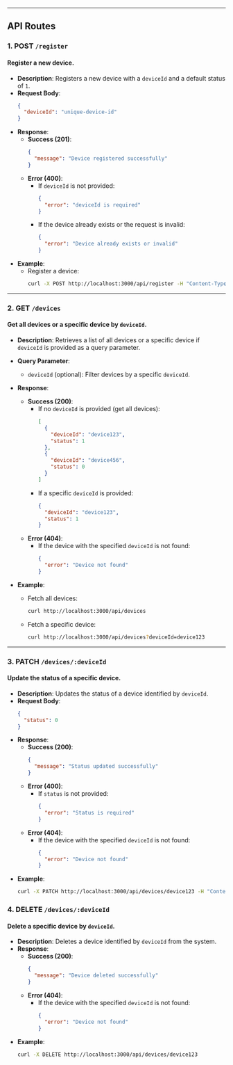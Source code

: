 
---

## API Routes

### 1. **POST `/register`**
#### Register a new device.

- **Description**: Registers a new device with a `deviceId` and a default status of `1`.
- **Request Body**:
    ```json
    {
      "deviceId": "unique-device-id"
    }
    ```
- **Response**:
  - **Success (201)**:
    ```json
    {
      "message": "Device registered successfully"
    }
    ```
  - **Error (400)**:
    - If `deviceId` is not provided:
      ```json
      {
        "error": "deviceId is required"
      }
      ```
    - If the device already exists or the request is invalid:
      ```json
      {
        "error": "Device already exists or invalid"
      }
      ```
- **Example**:
  - Register a device:
    ```bash
    curl -X POST http://localhost:3000/api/register -H "Content-Type: application/json" -d '{"deviceId": "device123"}'
    ```

---

### 2. **GET `/devices`**
#### Get all devices or a specific device by `deviceId`.

- **Description**: Retrieves a list of all devices or a specific device if `deviceId` is provided as a query parameter.
- **Query Parameter**:
  - `deviceId` (optional): Filter devices by a specific `deviceId`.
  
- **Response**:
  - **Success (200)**:
    - If no `deviceId` is provided (get all devices):
      ```json
      [
        {
          "deviceId": "device123",
          "status": 1
        },
        {
          "deviceId": "device456",
          "status": 0
        }
      ]
      ```
    - If a specific `deviceId` is provided:
      ```json
      {
        "deviceId": "device123",
        "status": 1
      }
      ```
  - **Error (404)**:
    - If the device with the specified `deviceId` is not found:
      ```json
      {
        "error": "Device not found"
      }
      ```
- **Example**:
  - Fetch all devices:
    ```bash
    curl http://localhost:3000/api/devices
    ```
  - Fetch a specific device:
    ```bash
    curl http://localhost:3000/api/devices?deviceId=device123
    ```

---

### 3. **PATCH `/devices/:deviceId`**
#### Update the status of a specific device.

- **Description**: Updates the status of a device identified by `deviceId`.
- **Request Body**:
    ```json
    {
      "status": 0
    }
    ```
- **Response**:
  - **Success (200)**:
    ```json
    {
      "message": "Status updated successfully"
    }
    ```
  - **Error (400)**:
    - If `status` is not provided:
      ```json
      {
        "error": "Status is required"
      }
      ```
  - **Error (404)**:
    - If the device with the specified `deviceId` is not found:
      ```json
      {
        "error": "Device not found"
      }
      ```
- **Example**:
  ```bash
  curl -X PATCH http://localhost:3000/api/devices/device123 -H "Content-Type: application/json" -d '{"status": 0}'


### 4. **DELETE `/devices/:deviceId`**
#### Delete a specific device by `deviceId`.

- **Description**: Deletes a device identified by `deviceId` from the system.
- **Response**:
  - **Success (200)**:
    ```json
    {
      "message": "Device deleted successfully"
    }
    ```
  - **Error (404)**:
    - If the device with the specified `deviceId` is not found:
      ```json
      {
        "error": "Device not found"
      }
      ```
- **Example**:
  ```bash
  curl -X DELETE http://localhost:3000/api/devices/device123

